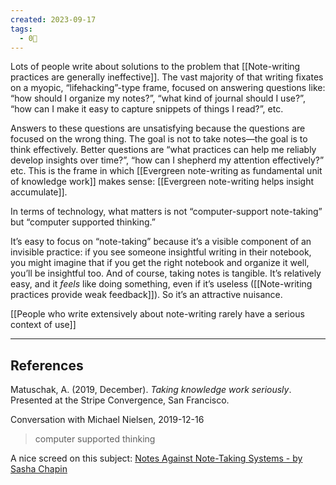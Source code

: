 ```yaml
---
created: 2023-09-17
tags:
  - 0🌲
---
```

Lots of people write about solutions to the problem that [[Note-writing practices are generally ineffective]]. The vast majority of that writing fixates on a myopic, “lifehacking”-type frame, focused on answering questions like: “how should I organize my notes?”, “what kind of journal should I use?”, “how can I make it easy to capture snippets of things I read?”, etc.

Answers to these questions are unsatisfying because the questions are focused on the wrong thing. The goal is not to take notes—the goal is to think effectively. Better questions are “what practices can help me reliably develop insights over time?”, “how can I shepherd my attention effectively?” etc. This is the frame in which [[Evergreen note-writing as fundamental unit of knowledge work]] makes sense: [[Evergreen note-writing helps insight accumulate]].

In terms of technology, what matters is not “computer-support note-taking” but “computer supported thinking.”

It’s easy to focus on “note-taking” because it’s a visible component of an invisible practice: if you see someone insightful writing in their notebook, you might imagine that if you get the right notebook and organize it well, you’ll be insightful too. And of course, taking notes is tangible. It’s relatively easy, and it _feels_ like doing something, even if it’s useless ([[Note-writing practices provide weak feedback]]). So it’s an attractive nuisance.

[[People who write extensively about note-writing rarely have a serious context of use]]


---

## References

Matuschak, A. (2019, December). _Taking knowledge work seriously_. Presented at the Stripe Convergence, San Francisco.

Conversation with Michael Nielsen, 2019-12-16

> computer supported thinking

A nice screed on this subject: [Notes Against Note-Taking Systems - by Sasha Chapin](https://sashachapin.substack.com/p/notes-against-note-taking-systems)